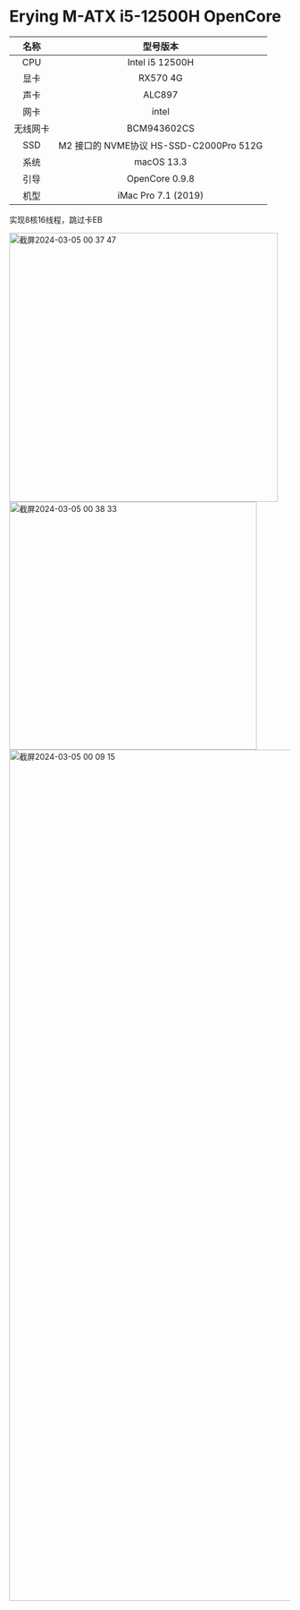 # Erying M-ATX i5-12500H OpenCore


名称  | 型号版本  
|:-------------:|:-------------:|
CPU | Intel i5 12500H
显卡 | RX570 4G
声卡 | ALC897
网卡 | intel
无线网卡  | BCM943602CS
SSD  | 	M2 接口的 NVME协议 HS-SSD-C2000Pro 512G
系统  | macOS 13.3
引导 | 	OpenCore 0.9.8
机型 |  iMac Pro 7.1 (2019)


实现8核16线程，跳过卡EB



<img width="481" alt="截屏2024-03-05 00 37 47" src="https://github.com/Wzhhhh123/erying-M-ATX-12500H-hackintash/assets/59770581/6e2cd7c1-562c-4400-a329-178ab80c0a34">
<img width="443" alt="截屏2024-03-05 00 38 33" src="https://github.com/Wzhhhh123/erying-M-ATX-12500H-hackintash/assets/59770581/50a931e7-f1a0-42b1-8c71-8f0570f9a7ae">
<img width="1522" alt="截屏2024-03-05 00 09 15" src="https://github.com/Wzhhhh123/erying-M-ATX-12500H-hackintash/assets/59770581/2387309d-9f96-44ca-a80e-ecf7ffa4142a">
